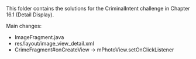 This folder contains the solutions for the CriminalIntent challenge in Chapter 16.1 (Detail Display).

Main changes:
 - ImageFragment.java
 - res/layout/image_view_detail.xml
 - CrimeFragment#onCreateView -> mPhotoView.setOnClickListener


